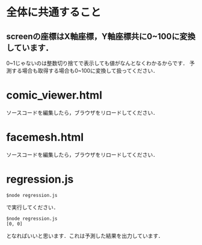 # 全体に共通すること
##  screenの座標はX軸座標，Y軸座標共に0~100に変換しています．
0~1じゃないのは整数切り捨てで表示しても値がなんとなくわかるからです．
予測する場合も取得する場合も0~100に変換して扱ってください．

# comic_viewer.html
ソースコードを編集したら，ブラウザをリロードしてください．


# facemesh.html
ソースコードを編集したら，ブラウザをリロードしてください．

# regression.js

```
$node regression.js
```
で実行してください．
```
$node regression.js
[0, 0]
```
となればいいと思います．これは予測した結果を出力しています．
